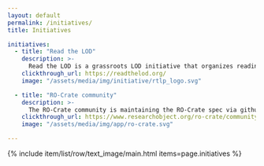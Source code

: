 ```yaml
---
layout: default
permalink: /initiatives/
title: Initiatives

initiatives:
  - title: "Read the LOD"
    description: >-
      Read the LOD is a grassroots LOD initiative that organizes reading-and-discussion clubs around relevant contemporary Linked Data and Semantic Web documents.
    clickthrough_url: https://readthelod.org/
    image: "/assets/media/img/initiative/rtlp_logo.svg"

  - title: "RO-Crate community"
    description: >-
      The RO-Crate community is maintaining the RO-Crate spec via github and regular gatherings.  These include keeping each other up to data of new ways of application, new surrounding development, or answering open questions.
    clickthrough_url: https://www.researchobject.org/ro-crate/community.html
    image: "/assets/media/img/app/ro-crate.svg"

---
```


{% include item/list/row/text_image/main.html items=page.initiatives %}
